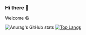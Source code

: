 ### Hi there 👋

Welcome :smiley:

<!--
**ilfer/ilfer** is a ✨ _special_ ✨ repository because its `README.md` (this file) appears on your GitHub profile.

Here are some ideas to get you started:

- 🔭 I’m currently working on ...
- 🌱 I’m currently learning ...
- 👯 I’m looking to collaborate on ...
- 🤔 I’m looking for help with ...
- 💬 Ask me about ...
- 📫 How to reach me: ...
- 😄 Pronouns: ...
- ⚡ Fun fact: ...
-->

![Anurag's GitHub stats](https://github-readme-stats.vercel.app/api?username=ilfer&theme=highcontrast&show_icons=true) [![Top Langs](https://github-readme-stats.vercel.app/api/top-langs/?username=ilfer&hide_progress=true)](https://github.com/ilfer/github-readme-stats)
